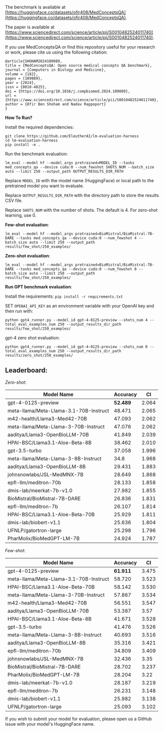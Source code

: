 The benchmark is available at [https://huggingface.co/datasets/ofir408/MedConceptsQA](https://huggingface.co/datasets/ofir408/MedConceptsQA).

The paper is available at [https://www.sciencedirect.com/science/article/pii/S0010482524011740](https://www.sciencedirect.com/science/article/pii/S0010482524011740).

If you use MedConceptsQA or find this repository useful for your research or work, please cite us using the following citation:
```
@article{SHOHAM2024109089,
title = {MedConceptsQA: Open source medical concepts QA benchmark},
journal = {Computers in Biology and Medicine},
volume = {182},
pages = {109089},
year = {2024},
issn = {0010-4825},
doi = {https://doi.org/10.1016/j.compbiomed.2024.109089},
url = {https://www.sciencedirect.com/science/article/pii/S0010482524011740},
author = {Ofir Ben Shoham and Nadav Rappoport}
}
```


**How To Run?**

Install the required dependencies:
```
git clone https://github.com/EleutherAI/lm-evaluation-harness
cd lm-evaluation-harness
pip install -e .
```

Run the benchmark evaluation:
```
lm_eval --model hf --model_args pretrained=MODEL_ID --tasks med_concepts_qa --device cuda:0 --num_fewshot SHOTS_NUM --batch_size auto --limit 250 --output_path OUTPUT_RESULTS_DIR_PATH
```
Replace `MODEL_ID` with the model name (HuggingFace) or local path to the pretrained model you want to evaluate.

Replace `OUTPUT_RESULTS_DIR_PATH` with the directory path to store the results CSV file.

Replace `SHOTS_NUM` with the number of shots. The default is 4. For zero-shot learning, use 0. 

**Few-shot evaluation**: 
```
lm_eval --model hf --model_args pretrained=BioMistral/BioMistral-7B-DARE --tasks med_concepts_qa --device cuda:0 --num_fewshot 4 --batch_size auto --limit 250 --output_path  results/few_shot/250_examples/
```

**Zero-shot evaluation**:
 
```
lm_eval --model hf --model_args pretrained=BioMistral/BioMistral-7B-DARE --tasks med_concepts_qa --device cuda:0 --num_fewshot 0 --batch_size auto --limit 250 --output_path  results/few_shot/250_examples/
```


**Run GPT benchmark evaluation**:

Install the requirements:
`pip install -r requirements.txt`

SET `OPENAI_API_KEY` as an environment variable with your OpenAI key and then run with:
```
python gpt4_runner.py --model_id gpt-4-0125-preview --shots_num 4 --total_eval_examples_num 250 --output_results_dir_path results/few_shot/250_examples/
```
gpt-4 zero shot evaluation:
```
python gpt4_runner.py --model_id gpt-4-0125-preview --shots_num 0 --total_eval_examples_num 250 --output_results_dir_path results/zero_shot/250_examples/
```


## Leaderboard:

*Zero-shot*:

| Model Name                                | Accuracy | CI    |
|-------------------------------------------|----------|-------|
| gpt-4-0125-preview                        |**52.489**   | 2.064 |
| meta-llama/Meta-Llama-3.1-70B-Instruct	   | 48.471   | 2.065 |
| m42-health/Llama3-Med42-70B	              | 47.093	  | 2.062 |
| meta-llama/Meta-Llama-3-70B-Instruct      | 47.076   | 2.062 |
| aaditya/Llama3-OpenBioLLM-70B             | 41.849   | 2.039 |
| HPAI-BSC/Llama3.1-Aloe-Beta-8B	           | 38.462   | 2.010 |
| gpt-3.5-turbo                             | 37.058   | 1.996 |
| meta-llama/Meta-Llama-3-8B-Instruct       | 34.8     | 1.968 |
| aaditya/Llama3-OpenBioLLM-8B              | 29.431   | 1.883 |
| johnsnowlabs/JSL-MedMNX-7B                | 28.649   | 1.868 |
| epfl-llm/meditron-70b                     | 28.133   | 1.858 |
| dmis-lab/meerkat-7b-v1.0                  | 27.982   | 1.855 |
| BioMistral/BioMistral-7B-DARE             | 26.836   | 1.831 |
| epfl-llm/meditron-7b                      | 26.107   | 1.814 |
| HPAI-BSC/Llama3.1-Aloe-Beta-70B	          | 25.929	  | 1.811 |
| dmis-lab/biobert-v1.1                     | 25.636   | 1.804 |
| UFNLP/gatortron-large                     | 25.298   | 1.796 |
| PharMolix/BioMedGPT-LM-7B                 | 24.924   | 1.787 |



*Few-shot*:

| Model Name                                | Accuracy | CI    |
|-------------------------------------------|----------|-------|
| gpt-4-0125-preview                        | **61.911**   | 3.475 |
| meta-llama/Meta-Llama-3.1-70B-Instruct	   | 58.720	  | 3.523 |
| HPAI-BSC/Llama3.1-Aloe-Beta-70B	          | 58.142   | 3.530 |
| meta-llama/Meta-Llama-3-70B-Instruct      | 57.867   | 3.534 |
| m42-health/Llama3-Med42-70B	              | 56.551   | 3.547 |
| aaditya/Llama3-OpenBioLLM-70B             | 53.387   | 3.57  |
| HPAI-BSC/Llama3.1-Aloe-Beta-8B	           | 41.671	  | 3.528 |
| gpt-3.5-turbo                             | 41.476   | 3.526 |
| meta-llama/Meta-Llama-3-8B-Instruct       | 40.693   | 3.516 |
| aaditya/Llama3-OpenBioLLM-8B              | 35.316   | 3.421 |
| epfl-llm/meditron-70b                     | 34.809   | 3.409 |
| johnsnowlabs/JSL-MedMNX-7B                | 32.436   | 3.35  |
| BioMistral/BioMistral-7B-DARE             | 28.702   | 3.237 |
| PharMolix/BioMedGPT-LM-7B                 | 28.204   | 3.22  |
| dmis-lab/meerkat-7b-v1.0                  | 28.187   | 3.219 |
| epfl-llm/meditron-7b                      | 26.231   | 3.148 |
| dmis-lab/biobert-v1.1                     | 25.982   | 3.138 |
| UFNLP/gatortron-large                     | 25.093   | 3.102 |



If you wish to submit your model for evaluation, please open us a GitHub issue with your model's HuggingFace name.
